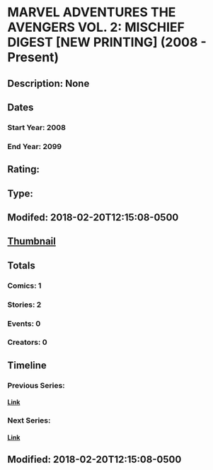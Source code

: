 # MARVEL ADVENTURES THE AVENGERS VOL. 2: MISCHIEF DIGEST [NEW PRINTING] (2008 - Present)
## Description: None
## Dates
### Start Year: 2008
### End Year: 2099
## Rating: 
## Type: 
## Modifed: 2018-02-20T12:15:08-0500
## [Thumbnail](http://i.annihil.us/u/prod/marvel/i/mg/b/40/image_not_available.jpg)
## Totals
### Comics: 1
### Stories: 2
### Events: 0
### Creators: 0
## Timeline
### Previous Series: 
#### [Link]()
### Next Series: 
#### [Link]()
## Modified: 2018-02-20T12:15:08-0500